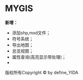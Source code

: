 # MYGIS
**新增：**
* 添加shp,mxd文件；
* 符号系统；
* 导出地图；
* 总览视图；
* 属性查询(高亮显示带处理)；
*

版权所有Copyright © by define_YIDA

